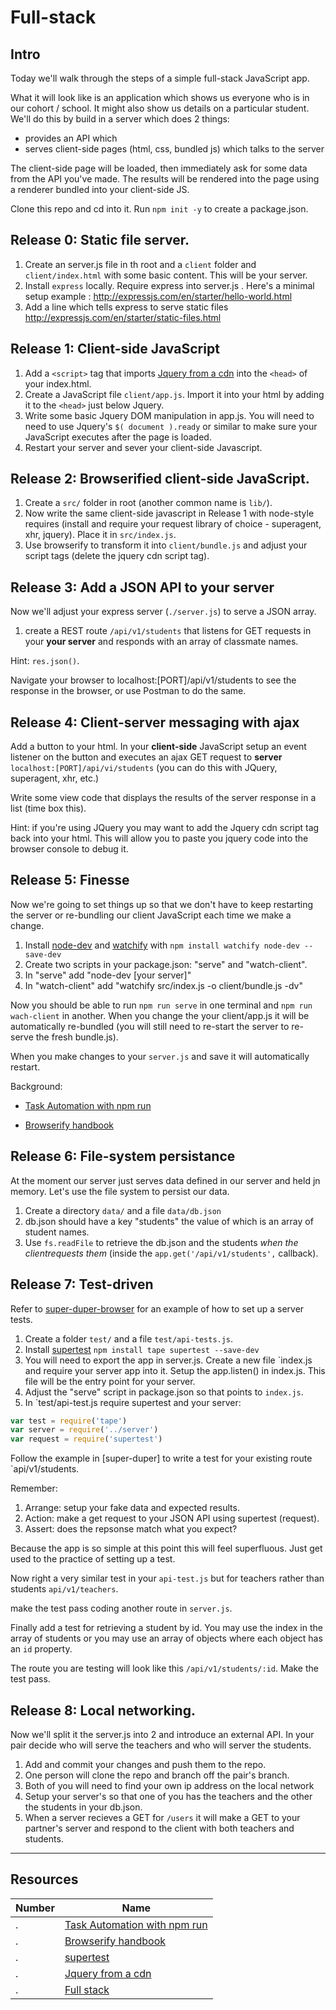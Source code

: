 # Full-stack

## Intro

Today we'll walk through the steps of a simple full-stack JavaScript app.

What it will look like is an application which shows us everyone who is in our cohort / school.
It might also show us details on a particular student.
We'll do this by build in a server which does 2 things: 
 - provides an API which
 - serves client-side pages (html, css, bundled js) which talks to the server

The client-side page will be loaded, then immediately ask for some data from the API you've made.
The results will be rendered into the page using a renderer bundled into your client-side JS.

Clone this repo and cd into it. Run `npm init -y` to create a package.json.

## Release 0: Static file server.

1. Create an server.js file in th root and a `client` folder and `client/index.html` with some basic content. This will be your server.
1. Install `express` locally. Require express into server.js . Here's a minimal setup example : http://expressjs.com/en/starter/hello-world.html
1. Add a line which tells express to serve static files http://expressjs.com/en/starter/static-files.html


## Release 1: Client-side JavaScript

1. Add a `<script>` tag that imports [Jquery from a cdn](https://developers.google.com/speed/libraries/) into the `<head>` of your index.html.
1. Create a JavaScript file `client/app.js`. Import it into your html by  adding it to the `<head>` just below Jquery.
1. Write some basic Jquery DOM manipulation in app.js. You will need to need to use Jquery's `$( document ).ready` or similar to make sure your JavaScript executes after the page is loaded.
1. Restart your server and sever your client-side Javascript.

## Release 2: Browserified client-side JavaScript.

1. Create a `src/` folder in root (another common name is `lib/`).
1. Now write the same client-side javascript in Release 1 with node-style requires (install and require your request library of choice - superagent, xhr, jquery). Place it in `src/index.js`.
1. Use browserify to transform it into `client/bundle.js` and adjust your script tags (delete the jquery cdn script tag).

## Release 3: Add a JSON API to your server

Now we'll adjust your express server (`./server.js`) to serve a JSON array.

1. create a REST route `/api/v1/students` that listens for GET requests in your **your server** and responds with an array of classmate names.

Hint: `res.json()`.

Navigate your browser to localhost:[PORT]/api/v1/students to see the response in the browser, or use Postman to do the same.

## Release 4: Client-server messaging with ajax

Add a button to your html. In your **client-side** JavaScript setup an event listener on the button and executes an ajax GET request to **server** `localhost:[PORT]/api/vi/students` (you can do this with JQuery, superagent, xhr, etc.)

Write some view code that displays the results of the server response in a list (time box this).

Hint: if you're using JQuery you may want to add the Jquery cdn script tag back into your html. This will allow you to paste you jquery code into the browser console to debug it.

## Release 5: Finesse

Now we're going to set things up so that we don't have to keep restarting the server or re-bundling our client JavaScript each time we make a change.

1. Install [node-dev](https://www.npmjs.com/package/node-dev) and [watchify](https://www.npmjs.com/package/watchify) with `npm install watchify node-dev --save-dev`
1. Create two scripts in your package.json: "serve" and "watch-client".
1. In "serve" add "node-dev [your server]"
1. In "watch-client" add "watchify src/index.js -o client/bundle.js -dv"

Now you should be able to run `npm run serve` in one terminal and `npm run wach-client` in another. When you change the your client/app.js it will be automatically re-bundled (you will still need to re-start the server to re-serve the fresh bundle.js).

When you make changes to your `server.js` and save it will automatically restart.


Background:

 * [Task Automation with npm run](http://substack.net/task_automation_with_npm_run)

 * [Browserify handbook](https://github.com/substack/browserify-handbook#watchify)


## Release 6: File-system persistance

At the moment our server just serves data defined in our server and held jn memory. Let's use the file system to persist our data.

1. Create a directory `data/` and a file `data/db.json`
1. db.json should have a key "students" the value of which is an array of student names.
1. Use `fs.readFile` to retrieve the db.json and the students *when the clientrequests them* (inside the `app.get('/api/v1/students',`  callback).


## Release 7: Test-driven

Refer to [super-duper-browser](https://github.com/kakapo-2016/super-duper/tree/es5-tape/test) for an example of how to set up a server tests.

1. Create a folder `test/` and a file `test/api-tests.js`.
1. Install [supertest](https://www.npmjs.com/package/supertest) `npm install tape supertest --save-dev`
1. You will need to export the app in server.js. Create a new file `index.js and require your server app into it. Setup the app.listen() in index.js. This file will be the entry point for your server.
1. Adjust the "serve" script in package.json so that points to `index.js`.
1. In `test/api-test.js require supertest and your server:

```js
var test = require('tape')
var server = require('../server')
var request = require('supertest')
```

Follow the example in [super-duper] to write a test for your existing route `api/v1/students.

Remember:

1. Arrange: setup your fake data and expected results.
2. Action: make a get request to your JSON API using supertest (request).
2. Assert: does the repsonse match what you expect?

Because the app is so simple at this point this will feel superfluous. Just get used to the practice of setting up a test.

Now right a very similar test in your `api-test.js` but for teachers rather than students `api/v1/teachers`.

make the test pass  coding another route in `server.js`.

Finally add a test for retrieving a student by id. You may use the index in the array of students or you may use an array of objects where each object has an `id` property.

The route you are testing will look like this `/api/v1/students/:id`. Make the test pass.


## Release 8: Local networking.


Now we'll split it the server.js into 2 and introduce an external API. In your pair decide who will serve the teachers and who will server the students.

1. Add and commit your changes and push them to the repo.
1. One person will clone the repo and branch off the pair's branch.
1. Both of you will need to find your own ip address on the local network
1. Setup your server's so that one of you has the teachers and the other the students in your db.json.
1. When a server recieves a GET for `/users` it will make a GET to your partner's server and respond to the client with both teachers and students.

---


## Resources

Number| Name
------|-------------------
.     | [Task Automation with npm run](http://substack.net/task_automation_with_npm_run)
.     | [Browserify handbook](https://github.com/substack/browserify-handbook#watchify)
.     | [supertest](https://www.npmjs.com/package/supertest)
.     | [Jquery from a cdn](https://developers.google.com/speed/libraries/)
.     | [Full stack](http://www.laurencegellert.com/2012/08/what-is-a-full-stack-developer/)










